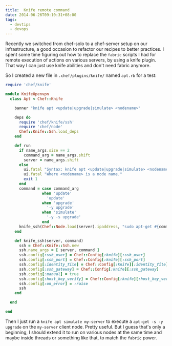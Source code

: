 ```yaml
---
title:  Knife remote command
date: 2014-06-26T09:10:31+08:00
tags:
  - devtips
  - devops
---
```

Recently we switched from chef-solo to a chef-server setup on our infrastructure, a good occasion to refactor our recipes to better practices. I spent some time figuring out how to replace the `fabric` scripts I had for remote execution of actions on various servers, by using a knife plugin. That way I can just use knife abilities and don't need fabric anymore.

So I created a new file in `.chef/plugins/knife/` named `apt.rb` for a test:

```ruby
require 'chef/knife'

module KnifeOpenvpn
  class Apt < Chef::Knife

    banner "knife apt <update|upgrade|simulate> <nodename>"

    deps do
      require 'chef/knife/ssh'
      require 'chef/node'
      Chef::Knife::Ssh.load_deps
    end

    def run
      if name_args.size == 2
        command_arg = name_args.shift
        server = name_args.shift
      else
        ui.fatal "Syntax: knife apt <update|upgrade|simulate> <nodename>"
        ui.fatal "Where <nodename> is a node name."
        exit 1
      end
      command = case command_arg
                when 'update'
                  'update'
                when 'upgrade'
                  '-y upgrade'
                when 'simulate'
                  '-y -s upgrade'
                end
      knife_ssh(Chef::Node.load(server).ipaddress, "sudo apt-get #{command}").run
    end

    def knife_ssh(server, command)
      ssh = Chef::Knife::Ssh.new
      ssh.name_args = [ server, command ]
      ssh.config[:ssh_user] = Chef::Config[:knife][:ssh_user]
      ssh.config[:ssh_port] = Chef::Config[:knife][:ssh_port]
      ssh.config[:identity_file] = Chef::Config[:knife][:identity_file]
      ssh.config[:ssh_gateway] = Chef::Config[:knife][:ssh_gateway]
      ssh.config[:manual] = true
      ssh.config[:host_key_verify] = Chef::Config[:knife][:host_key_verify]
      ssh.config[:on_error] = :raise
      ssh
    end

  end

end
```

Then I just run a `knife apt simulate my-server` to execute a `apt-get -s -y upgrade` on the `my-server` client node. Pretty useful. But I guess that's only a beginning, I should extend it to run on various nodes at the same time and maybe inside threads or something like that, to match the `fabric` power. 
